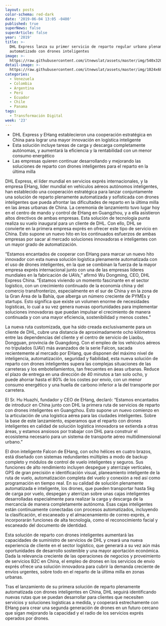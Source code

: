 ```yaml
---
layout: posts
color-schema: red-dark
date: '2019-06-04 13:05 -0400'
published: true
superNews: false
superArticle: false
year: '2019'
title: >-
  DHL Express lanza su primer servicio de reparto regular urbano plenamente
  automatizado con drones inteligentes
image: >-
  https://raw.githubusercontent.com/itnewslat/assets/master/img/540x320/DHL-drone-p.jpg
detail-image: >-
  https://raw.githubusercontent.com/itnewslat/assets/master/img/1024x680/DHL-drone-g.jpg
categories:
  - Venezuela
  - Colombia
  - Argentina
  - Perú
  - Ecuador
  - Chile
  - Panama
tags:
  - Transformación Digital
week: '23'
---
```

- DHL Express y EHang establecieron una cooperación estratégica en China para lograr una mayor innovación en logística inteligente
- Esta solución incluye tareas de carga y descarga completamente autónomas, y aumentará la eficiencia y la rentabilidad con un menor consumo energético
- Las empresas quieren continuar desarrollando y mejorando las soluciones de reparto con drones inteligentes para el reparto en la última milla

DHL Express, el líder mundial en servicios exprés internacionales, y la empresa EHang, líder mundial en vehículos aéreos autónomos inteligentes, han establecido una cooperación estratégica para lanzar conjuntamente una solución de reparto plenamente automatizada y sofisticada con drones inteligentes que pueda afrontar las dificultades de reparto en la última milla en las áreas urbanas de China. La ceremonia de lanzamiento tuvo lugar hoy en el centro de mando y control de EHang en Guangzhou, y a ella asistieron altos directivos de ambas empresas. Esta solución de tecnología punta realiza su vuelo inaugural para un cliente de DHL. Con ello, DHL se convierte en la primera empresa exprés en ofrecer este tipo de servicio en China. Esto supone un nuevo hito en los continuados esfuerzos de ambas empresas por sacar al mercado soluciones innovadoras e inteligentes con un mayor grado de automatización.

“Estamos encantados de cooperar con EHang para marcar un nuevo hito innovador con esta nueva solución logística plenamente automatizada con el uso de drones inteligentes, en la que se combinan la fuerza de la mayor empresa exprés internacional junto con una de las empresas líderes mundiales en la fabricación de UAVs,” afirmó Wu Dongming, CEO, DHL Express China. “Estamos viviendo un momento fascinante en el sector logístico, con un crecimiento continuado de la economía china y del comercio transfronterizo, especialmente en el sur de China y en la zona de la Gran Área de la Bahía, que alberga un número creciente de PYMEs y startups. Esto significa que existe un volumen enorme de necesidades logísticas, lo cual a su vez genera nuevas oportunidades para implementar soluciones innovadoras que puedan impulsar el crecimiento de manera continuada y con una mayor eficiencia, sostenibilidad y menos costes.”

La nueva ruta customizada, que ha sido creada exclusivamente para un cliente de DHL, cubre una distancia de aproximadamente ocho kilómetros entre las dependencias del cliente y el centro de servicio de Liaobu, Dongguan, provincia de Guangdong. Con el empleo de los vehículos aéreos no tripulados (UAV) más avanzados de la serie Falcon, sacada recientemente al mercado por EHang, que disponen del máximo nivel de inteligencia, automatización, seguridad y fiabilidad, esta nueva solución de reparto con drones inteligentes supera las complejas situaciones de las carreteras y los embotellamientos, tan frecuentes en áeas urbanas. Reduce el plazo de entrega en una dirección de 40 minutos a tan solo ocho, y puede ahorrar hasta el 80% de los costes por envío, con un menor consumo energético y una huella de carbono inferior a la del transporte por carretera.

El Sr. Hu Huazhi, fundador y CEO de EHang, declaró: “Estamos encantados de introducir en China junto con DHL la primera ruta de servicios de reparto con drones inteligentes en Guangzhou. Esto supone un nuevo comienzo en la articulación de una logística aérea para las ciudades inteligentes. Sobre la base de este lanzamiento, esperamos que el reparto con drones inteligentes en calidad de solución logística innovadora se extienda a otras áreas, y estamos ansiosos por trabajar con DHL para construir el ecosistema necesario para un sistema de transporte aéreo multidimensional urbano.” 

El dron inteligente Falcon de EHang, con ocho hélices en cuatro brazos, está diseñado con sistemas redundantes múltiples a modo de backup completo y módulos de control de vuelo inteligentes y seguros. Sus funciones de alto rendimiento incluyen despegue y aterrizaje verticales, GPS de gran precisión e identificación visual, planeamiento inteligente de la ruta de vuelo, automatización completa del vuelo y conexión a red así como programación en tiempo real. En su calidad de solución plenamente automatizada e inteligente, los drones, que pueden transportar hasta 5kg de carga por vuelo, despegan y aterrizan sobre unas cajas inteligentes desarrolladas especialmente para realizar la carga y descarga de la mercancía de manera completamente autónoma. Esas cajas inteligentes están continuamente conectadas con procesos automatizados, incluyendo la clasificación, el escaneado y el almacenamiento de correo exprés, e incorporarán funciones de alta tecnología, como el reconocimiento facial y escaneado del documento de identidad.

Esta solución de reparto con drones inteligentes aumentará las capacidades de suministro de servicios de DHL y creará una nueva experiencia de cliente en el sector logístico, que generará a su vez aún más oportunidades de desarrollo sostenible y una mayor aportación económica. Dada la relevancia creciente de las operaciones de negocios y proveimiento de servicios B2C en China, el empleo de drones en los servicios de envío exprés ofrece una solución innovadora para cubrir la demanda creciente de envíos urgentes, sobre todo en el reparto de la última milla en zonas urbanas. 

Tras el lanzamiento de su primera solución de reparto plenamente automatizada con drones inteligentes en China, DHL seguirá identificando nuevas rutas que se puedan desarrollar para clientes que necesiten servicios y soluciones logísticas a medida, y cooperará estrechamente con EHang para crear una segunda generación de drones en un futuro cercano que sigan mejorando la capacidad y el radio de los servicios exprés operados por drones. 
